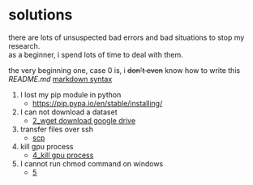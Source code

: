 # solutions  

there are lots of unsuspected bad errors and bad situations to stop my research.  
as a beginner, i spend lots of time to deal with them.  

the very beginning one, case 0 is, i ~~don't even~~ know how to write this *README.md*
[markdown syntax](https://www.runoob.com/markdown/md-tutorial.html)

1. I lost my pip module in python  
    + https://pip.pypa.io/en/stable/installing/  
2. I can not download a dataset
    +  [2_wget download google drive](https://github.com/fu-yanyuan/solutions/blob/main/wget%20download%20google%20drive.md)  
3. transfer files over ssh  
    + [scp](https://github.com/fu-yanyuan/solutions/blob/main/3_scp:%20transferring%20files%20over%20ssh.md)  
4. kill gpu process  
    + [4_kill gpu process](https://github.com/fu-yanyuan/solutions/blob/main/4_kill%20gpu%20process.md)  
5. I cannot run chmod command on windows  
    + [5](https://github.com/fu-yanyuan/solutions/blob/main/5_chmod%20400%20on%20windows.md)



